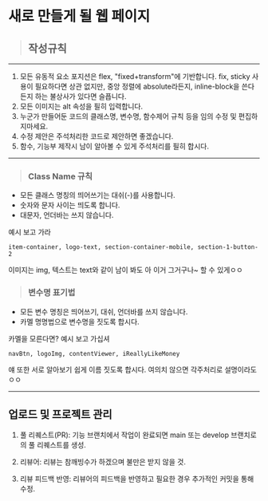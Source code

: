 새로 만들게 될 웹 페이지
=========================

>## 작성규칙
---------

1. 모든 유동적 요소 포지션은 flex, "fixed+transform"에 기반합니다. fix, sticky 사용이 필요하다면 상관 없지만, 중앙 정렬에 absolute라든지, inline-block을 쓴다든지 하는 불상사가 있다면 슬픕니다.
2. 모든 이미지는 alt 속성을 필히 입력합니다.
3. 누군가 만들어둔 코드의 클래스명, 변수명, 함수제어 규칙 등을 임의 수정 및 편집하지마세요.
4. 수정 제안은 주석처리한 코드로 제안하면 좋겠습니다.
5. 함수, 기능부 제작시 남이 알아볼 수 있게 주석처리를 필히 합시다.

***

> ### Class Name 규칙


+ 모든 클래스 명칭의 띄어쓰기는 대쉬(-)를 사용합니다.
+ 숫자와 문자 사이는 띄도록 합니다.
+ 대문자, 언더바는 쓰지 않습니다.
  
예시 보고 가라

    item-container, logo-text, section-container-mobile, section-1-button-2
    
이미지는 img, 텍스트는 text와 같이 남이 봐도 아 이거 그거구나~ 할 수 있게ㅇㅇ

> ### 변수명 표기법

+ 모든 변수 명칭은 띄어쓰기, 대쉬, 언더바를 쓰지 않습니다.
+ 카멜 명명법으로 변수명을 짓도록 합시다.

카멜을 모른다면? 예시 보고 가십셔

    navBtn, logoImg, contentViewer, iReallyLikeMoney
    
얘 또한 서로 알아보기 쉽게 이름 짓도록 합시다. 여의치 않으면 각주처리로 설명이라도ㅇㅇ

***

## 업로드 및 프로젝트 관리

1. 풀 리퀘스트(PR): 기능 브랜치에서 작업이 완료되면 main 또는 develop 브랜치로의 풀 리퀘스트를 생성.

2. 리뷰어: 리뷰는 참깨빙수가 하겠으며 불만은 받지 않을 것.

3. 리뷰 피드백 반영: 리뷰어의 피드백을 반영하고 필요한 경우 추가적인 커밋을 통해 수정.
